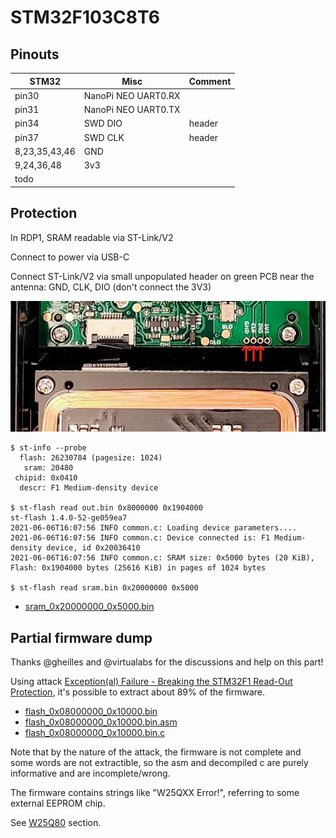 # STM32F103C8T6

## Pinouts

|STM32|Misc|Comment|
|-|-|-|
pin30|NanoPi NEO UART0.RX|
pin31|NanoPi NEO UART0.TX|
pin34|SWD DIO|header
pin37|SWD CLK|header
8,23,35,43,46|GND
9,24,36,48|3v3
todo|

## Protection

In RDP1, SRAM readable via ST-Link/V2

Connect to power via USB-C

Connect ST-Link/V2 via small unpopulated header on green PCB near the antenna: GND, CLK, DIO (don't connect the 3V3)

<img src="stm32_swd.jpg" />

```
$ st-info --probe
  flash: 26230784 (pagesize: 1024)
   sram: 20480
 chipid: 0x0410
  descr: F1 Medium-density device

$ st-flash read out.bin 0x8000000 0x1904000
st-flash 1.4.0-52-ge059ea7
2021-06-06T16:07:56 INFO common.c: Loading device parameters....
2021-06-06T16:07:56 INFO common.c: Device connected is: F1 Medium-density device, id 0x20036410
2021-06-06T16:07:56 INFO common.c: SRAM size: 0x5000 bytes (20 KiB), Flash: 0x1904000 bytes (25616 KiB) in pages of 1024 bytes

$ st-flash read sram.bin 0x20000000 0x5000
```

* [sram_0x20000000_0x5000.bin](sram_0x20000000_0x5000.bin)

## Partial firmware dump

Thanks @gheilles and @virtualabs for the discussions and help on this part!

Using attack [Exception(al) Failure - Breaking the STM32F1 Read-Out Protection](https://blog.zapb.de/stm32f1-exceptional-failure/), it's possible to extract about 89% of the firmware.

* [flash_0x08000000_0x10000.bin](flash_0x08000000_0x10000.bin)
* [flash_0x08000000_0x10000.bin.asm](flash_0x08000000_0x10000.bin.asm)
* [flash_0x08000000_0x10000.bin.c](flash_0x08000000_0x10000.bin.c)

Note that by the nature of the attack, the firmware is not complete and some words are not extractible, so the asm and decompiled c are purely informative and are incomplete/wrong.

The firmware contains strings like "W25QXX Error!", referring to some external EEPROM chip.

See [W25Q80](../w25q80/README.md) section.
